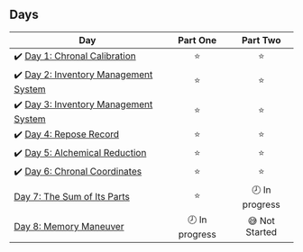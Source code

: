 
## Days

| Day  | Part One | Part Two | 
|---|:---:|:---:|
|✔️ [Day 1: Chronal Calibration](https://github.com/adriennetacke/advent-of-code-2018/tree/master/day-1-chronal-calibration)  | ⭐️ | ⭐️ |
|✔️ [Day 2: Inventory Management System](https://github.com/adriennetacke/advent-of-code-2018/tree/master/day-2-inventory-management-system)  | ⭐️ | ⭐️ |
|✔️ [Day 3: Inventory Management System](https://github.com/adriennetacke/advent-of-code-2018/tree/master/day-3-no-matter-how-you-slice-it)  | ⭐️ | ⭐ |
|✔️ [Day 4: Repose Record](https://github.com/adriennetacke/advent-of-code-2018/tree/master/day-4-repose-record) | ⭐ | ⭐ |
|✔️ [Day 5: Alchemical Reduction](https://github.com/adriennetacke/advent-of-code-2018/tree/master/day-5-alchemical-reduction) | ⭐ | ⭐ |
|✔️ [Day 6: Chronal Coordinates](https://github.com/adriennetacke/advent-of-code-2018/tree/master/day-6-chronal-coordinates) | ⭐ | ⭐ |
| [Day 7: The Sum of Its Parts](https://github.com/adriennetacke/advent-of-code-2018/tree/master/day-7-the-sum-of-its-parts) | ⭐ | 🕗 In progress  |
| [Day 8: Memory Maneuver ](https://github.com/adriennetacke/advent-of-code-2018/tree/master/day-8-memory-maneuver) | 🕗 In progress | 😅 Not Started  |